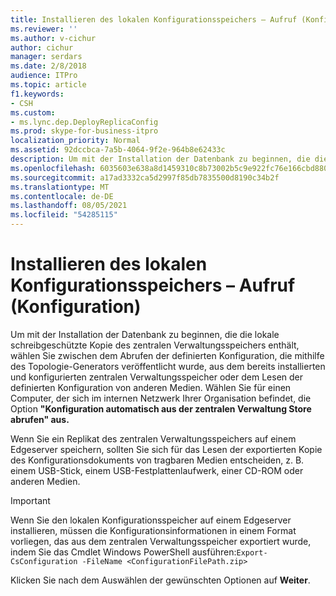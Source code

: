 ```yaml
---
title: Installieren des lokalen Konfigurationsspeichers – Aufruf (Konfiguration)
ms.reviewer: ''
ms.author: v-cichur
author: cichur
manager: serdars
ms.date: 2/8/2018
audience: ITPro
ms.topic: article
f1.keywords:
- CSH
ms.custom:
- ms.lync.dep.DeployReplicaConfig
ms.prod: skype-for-business-itpro
localization_priority: Normal
ms.assetid: 92dccbca-7a5b-4064-9f2e-964b8e62433c
description: Um mit der Installation der Datenbank zu beginnen, die die lokale schreibgeschützte Kopie des zentralen Verwaltungsspeichers enthält, wählen Sie zwischen dem Abrufen der definierten Konfiguration, die mithilfe des Topologie-Generators veröffentlicht wurde, aus dem bereits installierten und konfigurierten zentralen Verwaltungsspeicher oder dem Lesen der definierten Konfiguration von anderen Medien. Wählen Sie für einen Computer, der sich im internen Netzwerk Ihrer Organisation befindet, die Option "Konfiguration automatisch aus der zentralen Verwaltung Store abrufen" aus.
ms.openlocfilehash: 6035603e638a8d1459310c8b73002b5c9e922fc76e166cbd880ad9614f161563
ms.sourcegitcommit: a17ad3332ca5d2997f85db7835500d8190c34b2f
ms.translationtype: MT
ms.contentlocale: de-DE
ms.lasthandoff: 08/05/2021
ms.locfileid: "54285115"
---
```

# <a name="install-local-configuration-store-invoke-configure"></a>Installieren des lokalen Konfigurationsspeichers – Aufruf (Konfiguration)
 
Um mit der Installation der Datenbank zu beginnen, die die lokale schreibgeschützte Kopie des zentralen Verwaltungsspeichers enthält, wählen Sie zwischen dem Abrufen der definierten Konfiguration, die mithilfe des Topologie-Generators veröffentlicht wurde, aus dem bereits installierten und konfigurierten zentralen Verwaltungsspeicher oder dem Lesen der definierten Konfiguration von anderen Medien. Wählen Sie für einen Computer, der sich im internen Netzwerk Ihrer Organisation befindet, die Option **"Konfiguration automatisch aus der zentralen Verwaltung Store abrufen" aus.**
  
Wenn Sie ein Replikat des zentralen Verwaltungsspeichers auf einem Edgeserver speichern, sollten Sie sich für das Lesen der exportierten Kopie des Konfigurationsdokuments von tragbaren Medien entscheiden, z. B. einem USB-Stick, einem USB-Festplattenlaufwerk, einer CD-ROM oder anderen Medien. 
  
> [!IMPORTANT]
> Wenn Sie den lokalen Konfigurationsspeicher auf einem Edgeserver installieren, müssen die Konfigurationsinformationen in einem Format vorliegen, das aus dem zentralen Verwaltungsspeicher exportiert wurde, indem Sie das Cmdlet Windows PowerShell ausführen:`Export-CsConfiguration -FileName <ConfigurationFilePath.zip>`
  
Klicken Sie nach dem Auswählen der gewünschten Optionen auf **Weiter**.
  

